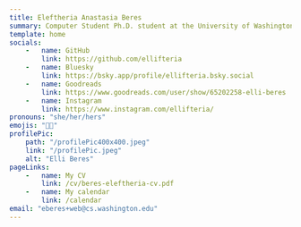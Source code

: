 ```yaml
---
title: Eleftheria Anastasia Beres
summary: Computer Student Ph.D. student at the University of Washington researching software engineering for scientists
template: home
socials:
    -   name: GitHub
        link: https://github.com/ellifteria
    -   name: Bluesky
        link: https://bsky.app/profile/ellifteria.bsky.social
    -   name: Goodreads
        link: https://www.goodreads.com/user/show/65202258-elli-beres
    -   name: Instagram
        link: https://www.instagram.com/ellifteria/
pronouns: "she/her/hers"
emojis: "🏳️‍🌈"
profilePic:
    path: "/profilePic400x400.jpeg"
    link: "/profilePic.jpeg"
    alt: "Elli Beres"
pageLinks:
    -   name: My CV
        link: /cv/beres-eleftheria-cv.pdf
    -   name: My calendar
        link: /calendar
email: "eberes+web@cs.washington.edu"
---
```

